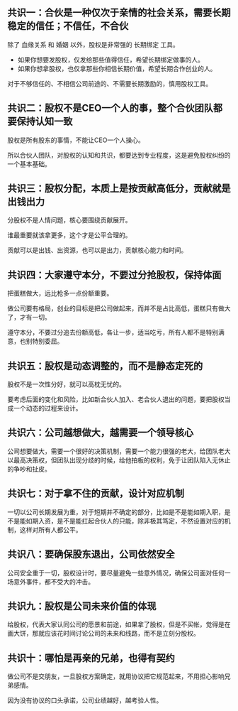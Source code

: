 
## 共识一：合伙是一种仅次于亲情的社会关系，需要长期稳定的信任；不信任，不合伙

除了 血缘关系 和 婚姻 以外，股权是非常强的 长期绑定 工具。
- 如果你想要发股权，仅发给那些值得信任，希望长期绑定做事的人。
- 如果你想拿股权，也仅拿那些你相信长期价值，希望长期合作创业的人。

对于不够信任的、不相信公司前途的、不需要长期激励的，慎用股权工具。

## 共识二：股权不是CEO一个人的事，整个合伙团队都要保持认知一致

股权是所有股东的事情，不能让CEO一个人操心。

所以合伙人团队，对股权的认知和共识，都要达到专业程度，这是避免股权纠纷的一个基本基础。

## 共识三：股权分配，本质上是按贡献高低分，贡献就是出钱出力

分股权不是人情问题，核心要围绕贡献展开。

谁最重要就该拿更多，这个才是公平合理的。

贡献可以是出钱、出资源，也可以是出力，贡献核心能力和时间。

## 共识四：大家遵守本分，不要过分抢股权，保持体面

把蛋糕做大，远比枪多一点份额重要。

做公司要有格局，创业的目标是把公司做起来，而并不是占比高低，蛋糕只有做大了，才有一切。

遵守本分，不要过分追去份额高低，各让一步，适当吃亏，所有人都不是特别满意，也别特别委屈。

## 共识五：股权是动态调整的，而不是静态定死的

股权不是一次性分好，就可以高枕无忧的。

要考虑后面的变化和风险，比如新合伙人加入、老合伙人退出的问题，要把股权当成一个动态的过程来设计。

## 共识六：公司越想做大，越需要一个领导核心

公司想要做大，需要一个很好的决策机制，需要一个能力很强的老大，给团队老大以最高决策权，但团队出现分歧的时候，给他拍板的权利，免于让团队陷入无休止的争吵和扯皮。

## 共识七：对于拿不住的贡献，设计对应机制

一切以公司长期发展为重，对于短期并不确定的部分，比如是不是能如期入职，是不是能如期入资，是不是能扛起合伙人的只能，除非极其笃定，不然设置对应的机制，这样对所有人都公平。

## 共识八：要确保股东退出，公司依然安全

公司安全重于一切，股权设计时，要尽量避免一些意外情况，确保公司面对任何一场意外事件，都不受大的冲击。

## 共识九：股权是公司未来价值的体现

给股权，代表大家认同公司的愿景和前途，如果拿了股权，但是不买帐，觉得是在画大饼，那就应该花时间讨论公司的未来和线路，而不是立刻分股权。

## 共识十：哪怕是再亲的兄弟，也得有契约

做公司不是交朋友，一旦股权方案确定，就用协议把它规范起来，不用担心影响兄弟感情。

因为没有协议的口头承诺，公司业绩越好，越考验人性。
